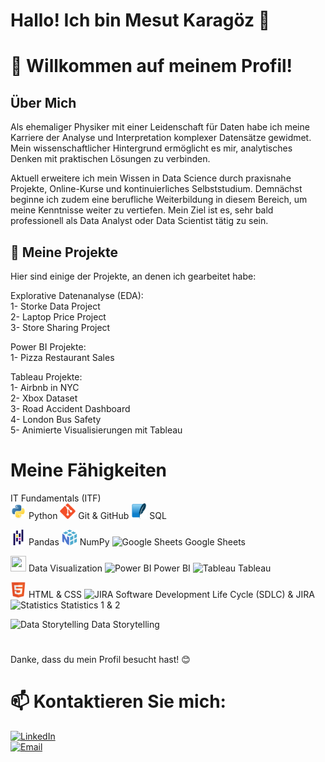 
 #       Hallo! Ich bin Mesut Karagöz 👋
 
 # 🤝 Willkommen auf meinem Profil!
 
 
 
 ## Über Mich
 Als ehemaliger Physiker mit einer Leidenschaft für Daten habe ich meine Karriere der Analyse und Interpretation komplexer Datensätze gewidmet. 
 Mein wissenschaftlicher Hintergrund ermöglicht es mir, analytisches Denken mit praktischen Lösungen zu verbinden.
 
 Aktuell erweitere ich mein Wissen in Data Science durch praxisnahe Projekte, Online-Kurse und kontinuierliches Selbststudium.
 Demnächst beginne ich zudem eine berufliche Weiterbildung in diesem Bereich, um meine Kenntnisse weiter zu vertiefen.
 Mein Ziel ist es, sehr bald professionell als Data Analyst oder Data Scientist tätig zu sein.
 
 ## 💼 Meine Projekte
 Hier sind einige der Projekte, an denen ich gearbeitet habe: <br>
 
  Explorative Datenanalyse (EDA):  <br>
 1- Storke Data Project  <br>
 2- Laptop Price Project  <br>
 3- Store Sharing Project  <br>
 
 Power BI Projekte:  <br>
 1- Pizza Restaurant Sales  <br>
 
  Tableau Projekte:   <br>
 1- Airbnb in NYC  <br>
 2- Xbox Dataset  <br>
 3- Road Accident Dashboard  <br>
 4- London Bus Safety  <br>
 5- Animierte Visualisierungen mit Tableau   <br>
 
 # Meine Fähigkeiten  <br>
 IT Fundamentals (ITF)  <br>
 <img src="https://raw.githubusercontent.com/devicons/devicon/master/icons/python/python-original.svg" alt="Python" width="25" height="25"/> Python      <img src="https://raw.githubusercontent.com/devicons/devicon/master/icons/git/git-original.svg" alt="Git" width="25" height="25"/> Git & GitHub     <img src="https://raw.githubusercontent.com/devicons/devicon/master/icons/sqlite/sqlite-original.svg" alt="SQL" width="25" height="25"/> SQL   <br>


 <img src="https://raw.githubusercontent.com/devicons/devicon/master/icons/pandas/pandas-original.svg" alt="Pandas" width="25" height="25"/> Pandas     <img src="https://raw.githubusercontent.com/devicons/devicon/master/icons/numpy/numpy-original.svg" alt="NumPy" width="25"   height="25"/> NumPy     <img src="https://img.icons8.com/?size=100&id=qrAVeBIrsjod&format=png&color=000000" alt="Google Sheets" width="40" height="40"/>  Google Sheets  <br>   


 <img src="https://img.icons8.com/?size=100&id=DA7Uf0dS4b0r&format=png&color=000000" width="25" height="25"/> Data Visualization    <img src="https://img.icons8.com/?size=100&id=3sGOUDo9nJ4k&format=png&color=000000" alt="Power BI" width="40" height="40"/>  Power BI     <img src="https://img.icons8.com/?size=100&id=9Kvi1p1F0tUo&format=png&color=000000" alt="Tableau" width="40" height="40"/> Tableau  <br> 
 

 <img src="https://raw.githubusercontent.com/devicons/devicon/master/icons/html5/html5-original.svg" alt="HTML5" width="25" height="25"/> HTML & CSS       <img src="https://img.icons8.com/?size=100&id=6aZUcUt6WjzU&format=png&color=000000" alt="JIRA" width="40" height="40"/>
 Software Development Life Cycle (SDLC) & JIRA  <img src="https://img.icons8.com/ios/50/000000/graph.png" alt="Statistics" width="40" height="40"/>  Statistics 1 & 2   <br>
 

 <img src="https://img.icons8.com/?size=100&id=rKKHpdlXFjhy&format=png&color=000000" alt="Data Storytelling" width="40" height="40"/> Data Storytelling

 
 # 
 Danke, dass du mein Profil besucht hast! 😊 
 
 # 📫 Kontaktieren Sie mich:
 
 
 [![LinkedIn](https://img.shields.io/badge/LinkedIn-blue?logo=linkedin&style=for-the-badge)](https://www.linkedin.com/in/mesut-karag%C3%B6z-181733260/)  
 [![Email](https://img.shields.io/badge/Email-red?logo=gmail&style=for-the-badge)](mailto:mesutkrgz65@gmail.com)

